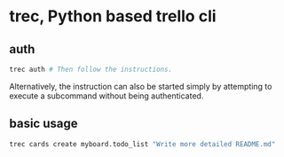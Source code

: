 # trec, Python based trello cli

## auth

```bash
trec auth # Then follow the instructions.
```

Alternatively, the instruction can also be started simply by attempting to execute a subcommand without being authenticated.

## basic usage

```bash
trec cards create myboard.todo_list "Write more detailed README.md"
```
